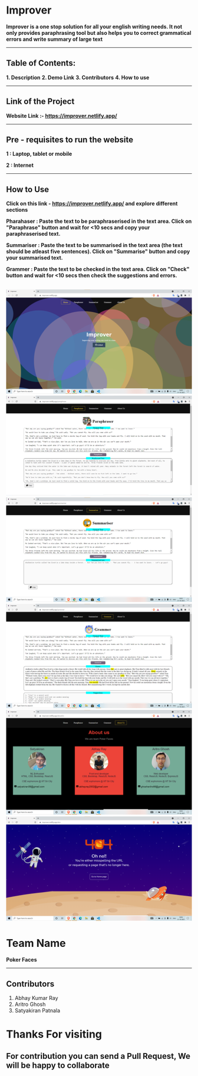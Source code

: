 # Improver
**Improver is a one stop solution for all your english writing needs. It not only provides paraphrasing tool but also helps you to correct grammatical errors and write summary of large text**

-----------------------------------------------------------------------------------------------------------------------


## Table of Contents:
**1. Description**
**2. Demo Link**
**3. Contributors**
**4. How to use**

------------------------------------------------------------------------------------------------------------------------

## Link of the Project
**Website Link :- https://improver.netlify.app/**

------------------------------------------------------------------------------------------------------------------------
## Pre - requisites to run the website
**1 : Laptop, tablet or mobile** 

**2 : Internet**

------------------------------------------------------------------------------------------------------------------------

## How to Use 

**Click on this link - https://improver.netlify.app/ and explore different sections**

**Pharahaser : Paste the text to be paraphraserised in the text area. Click on "Paraphrase" button and wait for <10 secs and copy your paraphraserised text.** 

**Summariser : Paste the text to be summarised in the text area (the text should be atleast five sentences). Click on "Summarise" button and copy your summarised text.** 

**Grammer : Paste the text to be checked in the text area. Click on "Check" button and wait for <10 secs then check the suggestions and errors.** 

![ss1](https://github.com/abhay2002-pro/Improver/blob/main/screenshots/ss1.png)
![ss2](https://github.com/abhay2002-pro/Improver/blob/main/screenshots/ss2.png)
![ss3](https://github.com/abhay2002-pro/Improver/blob/main/screenshots/ss3.png)
![ss4](https://github.com/abhay2002-pro/Improver/blob/main/screenshots/ss4.png)
![ss5](https://github.com/abhay2002-pro/Improver/blob/main/screenshots/ss5.png)
![ss6](https://github.com/abhay2002-pro/Improver/blob/main/screenshots/ss6.png)
----------------------------------------------------------------------------------------------------------------------------

# Team Name
**Poker Faces**

-----------------------------------------------------------------------------------------------------------------------

## Contributors
1. Abhay Kumar Ray
2. Aritro Ghosh
3. Satyakiran Patnala

# Thanks For visiting
## For contribution you can send a Pull Request, We will be happy to collaborate

